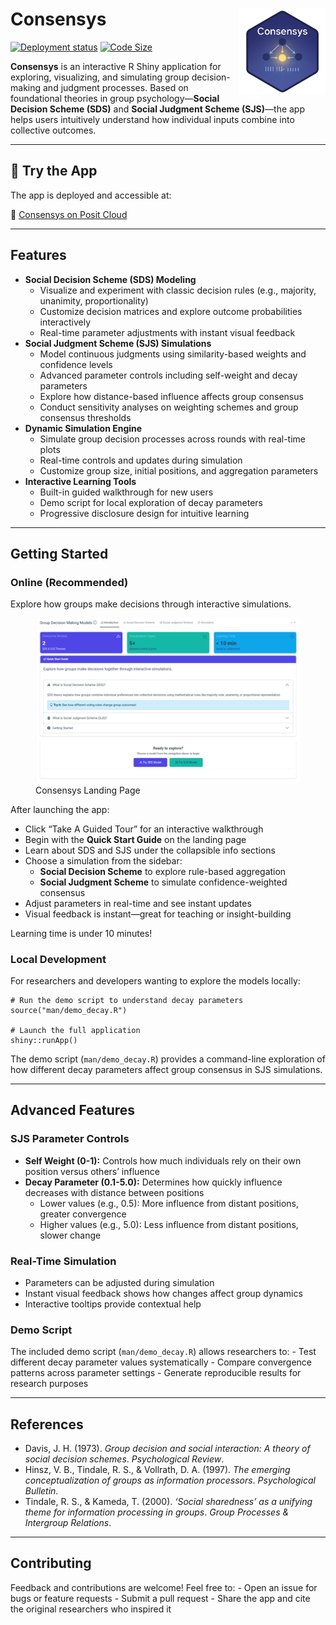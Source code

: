 <!-- README.md is generated from README.Rmd. Please edit that file -->

# Consensys <a href="https://jrwinget-consensys.share.connect.posit.cloud"><img src="app/static/logo.png" align="right" height="138" /></a>

<!-- badges: start -->

[![Deployment
status](https://img.shields.io/badge/deployed-posit%20cloud-blue)](https://img.shields.io/badge/deployed-posit%20cloud-blue)
[![Code
Size](https://img.shields.io/github/languages/code-size/jrwinget/consensys)](https://github.com/jrwinget/consensys)
<!-- badges: end -->

**Consensys** is an interactive R Shiny application for exploring,
visualizing, and simulating group decision-making and judgment
processes. Based on foundational theories in group psychology—**Social
Decision Scheme (SDS)** and **Social Judgment Scheme (SJS)**—the app
helps users intuitively understand how individual inputs combine into
collective outcomes.

------------------------------------------------------------------------

## 🚀 Try the App

The app is deployed and accessible at:

🔗 [Consensys on Posit
Cloud](https://jrwinget-consensys.share.connect.posit.cloud)

------------------------------------------------------------------------

## Features

-   **Social Decision Scheme (SDS) Modeling**
    -   Visualize and experiment with classic decision rules (e.g.,
        majority, unanimity, proportionality)
    -   Customize decision matrices and explore outcome probabilities
        interactively
    -   Real-time parameter adjustments with instant visual feedback
-   **Social Judgment Scheme (SJS) Simulations**
    -   Model continuous judgments using similarity-based weights and
        confidence levels
    -   Advanced parameter controls including self-weight and decay
        parameters
    -   Explore how distance-based influence affects group consensus
    -   Conduct sensitivity analyses on weighting schemes and group
        consensus thresholds
-   **Dynamic Simulation Engine**
    -   Simulate group decision processes across rounds with real-time
        plots
    -   Real-time controls and updates during simulation
    -   Customize group size, initial positions, and aggregation
        parameters
-   **Interactive Learning Tools**
    -   Built-in guided walkthrough for new users
    -   Demo script for local exploration of decay parameters
    -   Progressive disclosure design for intuitive learning

------------------------------------------------------------------------

## Getting Started

### Online (Recommended)

Explore how groups make decisions through interactive simulations.

<figure>
<img src="man/figures/app-landing.png" alt="Consensys Landing Page" />
<figcaption aria-hidden="true">Consensys Landing Page</figcaption>
</figure>

After launching the app:

-   Click “Take A Guided Tour” for an interactive walkthrough
-   Begin with the **Quick Start Guide** on the landing page
-   Learn about SDS and SJS under the collapsible info sections
-   Choose a simulation from the sidebar:
    -   **Social Decision Scheme** to explore rule-based aggregation  
    -   **Social Judgment Scheme** to simulate confidence-weighted
        consensus  
-   Adjust parameters in real-time and see instant updates
-   Visual feedback is instant—great for teaching or insight-building

Learning time is under 10 minutes!

### Local Development

For researchers and developers wanting to explore the models locally:

    # Run the demo script to understand decay parameters
    source("man/demo_decay.R")

    # Launch the full application
    shiny::runApp()

The demo script (`man/demo_decay.R`) provides a command-line exploration
of how different decay parameters affect group consensus in SJS
simulations.

------------------------------------------------------------------------

## Advanced Features

### SJS Parameter Controls

-   **Self Weight (0-1):** Controls how much individuals rely on their
    own position versus others’ influence
-   **Decay Parameter (0.1-5.0):** Determines how quickly influence
    decreases with distance between positions
    -   Lower values (e.g., 0.5): More influence from distant positions,
        greater convergence
    -   Higher values (e.g., 5.0): Less influence from distant
        positions, slower change

### Real-Time Simulation

-   Parameters can be adjusted during simulation
-   Instant visual feedback shows how changes affect group dynamics
-   Interactive tooltips provide contextual help

### Demo Script

The included demo script (`man/demo_decay.R`) allows researchers to: -
Test different decay parameter values systematically - Compare
convergence patterns across parameter settings - Generate reproducible
results for research purposes

------------------------------------------------------------------------

## References

-   Davis, J. H. (1973). *Group decision and social interaction: A
    theory of social decision schemes*. *Psychological Review*.
-   Hinsz, V. B., Tindale, R. S., & Vollrath, D. A. (1997). *The
    emerging conceptualization of groups as information processors*.
    *Psychological Bulletin*.
-   Tindale, R. S., & Kameda, T. (2000). *‘Social sharedness’ as a
    unifying theme for information processing in groups*. *Group
    Processes & Intergroup Relations*.

------------------------------------------------------------------------

## Contributing

Feedback and contributions are welcome! Feel free to: - Open an issue
for bugs or feature requests - Submit a pull request - Share the app and
cite the original researchers who inspired it
